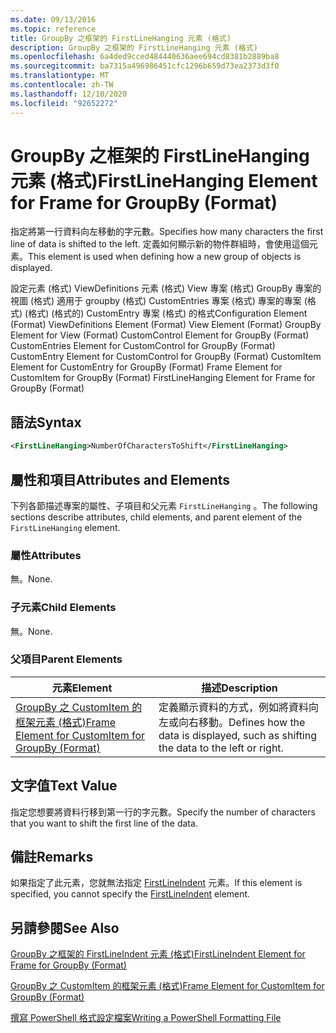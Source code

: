 ```yaml
---
ms.date: 09/13/2016
ms.topic: reference
title: GroupBy 之框架的 FirstLineHanging 元素 (格式)
description: GroupBy 之框架的 FirstLineHanging 元素 (格式)
ms.openlocfilehash: 6a4ded9cced484440636aee694cd8381b2889ba8
ms.sourcegitcommit: ba7315a496986451cfc1296b659d73ea2373d3f0
ms.translationtype: MT
ms.contentlocale: zh-TW
ms.lasthandoff: 12/10/2020
ms.locfileid: "92652272"
---
```

# <a name="firstlinehanging-element-for-frame-for-groupby-format"></a><span data-ttu-id="e5f36-103">GroupBy 之框架的 FirstLineHanging 元素 (格式)</span><span class="sxs-lookup"><span data-stu-id="e5f36-103">FirstLineHanging Element for Frame for GroupBy (Format)</span></span>

<span data-ttu-id="e5f36-104">指定將第一行資料向左移動的字元數。</span><span class="sxs-lookup"><span data-stu-id="e5f36-104">Specifies how many characters the first line of data is shifted to the left.</span></span> <span data-ttu-id="e5f36-105">定義如何顯示新的物件群組時，會使用這個元素。</span><span class="sxs-lookup"><span data-stu-id="e5f36-105">This element is used when defining how a new group of objects is displayed.</span></span>

<span data-ttu-id="e5f36-106">設定元素 (格式) ViewDefinitions 元素 (格式) View 專案 (格式) GroupBy 專案的視圖 (格式) 適用于 groupby (格式) CustomEntries 專案 (格式) 專案的專案 (格式)  (格式)  (格式的) CustomEntry 專案 (格式) 的格式</span><span class="sxs-lookup"><span data-stu-id="e5f36-106">Configuration Element (Format) ViewDefinitions Element (Format) View Element (Format) GroupBy Element for View (Format) CustomControl Element for GroupBy (Format) CustomEntries Element for CustomControl for GroupBy (Format) CustomEntry Element for CustomControl for GroupBy (Format) CustomItem Element for CustomEntry for GroupBy (Format) Frame Element for CustomItem for GroupBy (Format) FirstLineHanging Element for Frame for GroupBy (Format)</span></span>

## <a name="syntax"></a><span data-ttu-id="e5f36-107">語法</span><span class="sxs-lookup"><span data-stu-id="e5f36-107">Syntax</span></span>

```xml
<FirstLineHanging>NumberOfCharactersToShift</FirstLineHanging>
```

## <a name="attributes-and-elements"></a><span data-ttu-id="e5f36-108">屬性和項目</span><span class="sxs-lookup"><span data-stu-id="e5f36-108">Attributes and Elements</span></span>

<span data-ttu-id="e5f36-109">下列各節描述專案的屬性、子項目和父元素 `FirstLineHanging` 。</span><span class="sxs-lookup"><span data-stu-id="e5f36-109">The following sections describe attributes, child elements, and parent element of the `FirstLineHanging` element.</span></span>

### <a name="attributes"></a><span data-ttu-id="e5f36-110">屬性</span><span class="sxs-lookup"><span data-stu-id="e5f36-110">Attributes</span></span>

<span data-ttu-id="e5f36-111">無。</span><span class="sxs-lookup"><span data-stu-id="e5f36-111">None.</span></span>

### <a name="child-elements"></a><span data-ttu-id="e5f36-112">子元素</span><span class="sxs-lookup"><span data-stu-id="e5f36-112">Child Elements</span></span>

<span data-ttu-id="e5f36-113">無。</span><span class="sxs-lookup"><span data-stu-id="e5f36-113">None.</span></span>

### <a name="parent-elements"></a><span data-ttu-id="e5f36-114">父項目</span><span class="sxs-lookup"><span data-stu-id="e5f36-114">Parent Elements</span></span>

|<span data-ttu-id="e5f36-115">元素</span><span class="sxs-lookup"><span data-stu-id="e5f36-115">Element</span></span>|<span data-ttu-id="e5f36-116">描述</span><span class="sxs-lookup"><span data-stu-id="e5f36-116">Description</span></span>|
|-------------|-----------------|
|[<span data-ttu-id="e5f36-117">GroupBy 之 CustomItem 的框架元素 (格式)</span><span class="sxs-lookup"><span data-stu-id="e5f36-117">Frame Element for CustomItem for GroupBy (Format)</span></span>](./frame-element-for-customitem-for-groupby-format.md)|<span data-ttu-id="e5f36-118">定義顯示資料的方式，例如將資料向左或向右移動。</span><span class="sxs-lookup"><span data-stu-id="e5f36-118">Defines how the data is displayed, such as shifting the data to the left or right.</span></span>|

## <a name="text-value"></a><span data-ttu-id="e5f36-119">文字值</span><span class="sxs-lookup"><span data-stu-id="e5f36-119">Text Value</span></span>

<span data-ttu-id="e5f36-120">指定您想要將資料行移到第一行的字元數。</span><span class="sxs-lookup"><span data-stu-id="e5f36-120">Specify the number of characters that you want to shift the first line of the data.</span></span>

## <a name="remarks"></a><span data-ttu-id="e5f36-121">備註</span><span class="sxs-lookup"><span data-stu-id="e5f36-121">Remarks</span></span>

<span data-ttu-id="e5f36-122">如果指定了此元素，您就無法指定 [FirstLineIndent](./firstlineindent-element-for-frame-for-groupby-format.md) 元素。</span><span class="sxs-lookup"><span data-stu-id="e5f36-122">If this element is specified, you cannot specify the [FirstLineIndent](./firstlineindent-element-for-frame-for-groupby-format.md) element.</span></span>

## <a name="see-also"></a><span data-ttu-id="e5f36-123">另請參閱</span><span class="sxs-lookup"><span data-stu-id="e5f36-123">See Also</span></span>

[<span data-ttu-id="e5f36-124">GroupBy 之框架的 FirstLineIndent 元素 (格式)</span><span class="sxs-lookup"><span data-stu-id="e5f36-124">FirstLineIndent Element for Frame for GroupBy (Format)</span></span>](./firstlineindent-element-for-frame-for-groupby-format.md)

[<span data-ttu-id="e5f36-125">GroupBy 之 CustomItem 的框架元素 (格式)</span><span class="sxs-lookup"><span data-stu-id="e5f36-125">Frame Element for CustomItem for GroupBy (Format)</span></span>](./frame-element-for-customitem-for-groupby-format.md)

[<span data-ttu-id="e5f36-126">撰寫 PowerShell 格式設定檔案</span><span class="sxs-lookup"><span data-stu-id="e5f36-126">Writing a PowerShell Formatting File</span></span>](./writing-a-powershell-formatting-file.md)
